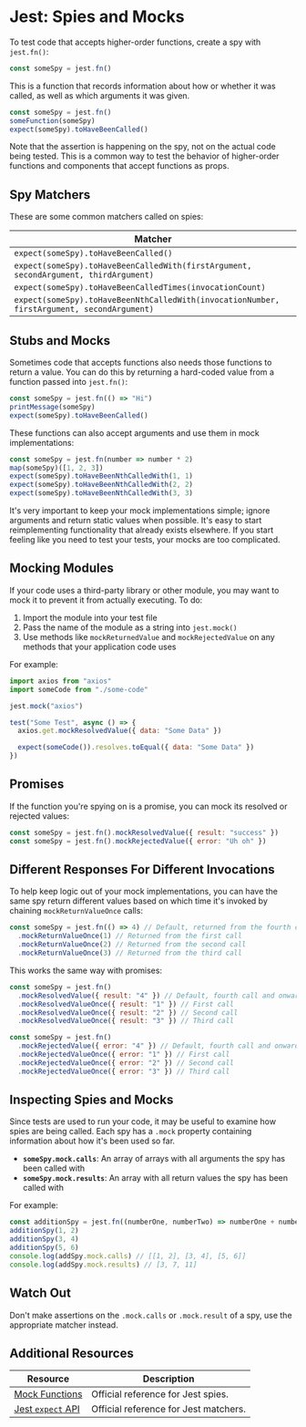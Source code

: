 # Jest: Spies and Mocks

To test code that accepts higher-order functions, create a spy with `jest.fn()`:

```js
const someSpy = jest.fn()
```

This is a function that records information about how or whether it was called, as well as which arguments it was given.

```js
const someSpy = jest.fn()
someFunction(someSpy)
expect(someSpy).toHaveBeenCalled()
```

Note that the assertion is happening on the spy, not on the actual code being tested. This is a common way to test the behavior of higher-order functions and components that accept functions as props.

## Spy Matchers

These are some common matchers called on spies:

| Matcher |
| --- |
| `expect(someSpy).toHaveBeenCalled()` |
| `expect(someSpy).toHaveBeenCalledWith(firstArgument, secondArgument, thirdArgument)` |
| `expect(someSpy).toHaveBeenCalledTimes(invocationCount)` |
| `expect(someSpy).toHaveBeenNthCalledWith(invocationNumber, firstArgument, secondArgument)` |

## Stubs and Mocks

Sometimes code that accepts functions also needs those functions to return a value. You can do this by returning a hard-coded value from a function passed into `jest.fn()`:

```js
const someSpy = jest.fn(() => "Hi")
printMessage(someSpy)
expect(someSpy).toHaveBeenCalled()
```

These functions can also accept arguments and use them in mock implementations:

```js
const someSpy = jest.fn(number => number * 2)
map(someSpy)([1, 2, 3])
expect(someSpy).toHaveBeenNthCalledWith(1, 1)
expect(someSpy).toHaveBeenNthCalledWith(2, 2)
expect(someSpy).toHaveBeenNthCalledWith(3, 3)
```

It's very important to keep your mock implementations simple; ignore arguments and return static values when possible. It's easy to start reimplementing functionality that already exists elsewhere. If you start feeling like you need to test your tests, your mocks are too complicated.

## Mocking Modules

If your code uses a third-party library or other module, you may want to mock it to prevent it from actually executing. To do:

1. Import the module into your test file
2. Pass the name of the module as a string into `jest.mock()`
3. Use methods like `mockReturnedValue` and `mockRejectedValue` on any methods that your application code uses

For example:

```js
import axios from "axios"
import someCode from "./some-code"

jest.mock("axios")

test("Some Test", async () => {
  axios.get.mockResolvedValue({ data: "Some Data" })

  expect(someCode()).resolves.toEqual({ data: "Some Data" })
})
```

## Promises

If the function you're spying on is a promise, you can mock its resolved or rejected values:

```js
const someSpy = jest.fn().mockResolvedValue({ result: "success" })
const someSpy = jest.fn().mockRejectedValue({ error: "Uh oh" })
```

## Different Responses For Different Invocations

To help keep logic out of your mock implementations, you can have the same spy return different values based on which time it's invoked by chaining `mockReturnValueOnce` calls:

```js
const someSpy = jest.fn(() => 4) // Default, returned from the fourth call and onward
  .mockReturnValueOnce(1) // Returned from the first call
  .mockReturnValueOnce(2) // Returned from the second call
  .mockReturnValueOnce(3) // Returned from the third call
```

This works the same way with promises:

```js
const someSpy = jest.fn()
  .mockResolvedValue({ result: "4" }) // Default, fourth call and onward
  .mockResolvedValueOnce({ result: "1" }) // First call
  .mockResolvedValueOnce({ result: "2" }) // Second call
  .mockResolvedValueOnce({ result: "3" }) // Third call

const someSpy = jest.fn()
  .mockRejectedValue({ error: "4" }) // Default, fourth call and onward
  .mockRejectedValueOnce({ error: "1" }) // First call
  .mockRejectedValueOnce({ error: "2" }) // Second call
  .mockRejectedValueOnce({ error: "3" }) // Third call
```

## Inspecting Spies and Mocks

Since tests are used to run your code, it may be useful to examine how spies are being called. Each spy has a `.mock` property containing information about how it's been used so far.

* **`someSpy.mock.calls`**: An array of arrays with all arguments the spy has been called with
* **`someSpy.mock.results`**: An array with all return values the spy has been called with

For example:

```js
const additionSpy = jest.fn((numberOne, numberTwo) => numberOne + numberTwo)
additionSpy(1, 2)
additionSpy(3, 4)
additionSpy(5, 6)
console.log(addSpy.mock.calls) // [[1, 2], [3, 4], [5, 6]]
console.log(addSpy.mock.results) // [3, 7, 11]
```

## Watch Out

Don't make assertions on the `.mock.calls` or `.mock.result` of a spy, use the appropriate matcher instead.

## Additional Resources

| Resource | Description |
| --- | --- |
| [Mock Functions](https://jestjs.io/docs/mock-functions) | Official reference for Jest spies. |
| [Jest `expect` API](https://jestjs.io/docs/en/expect) | Official reference for Jest matchers. |
